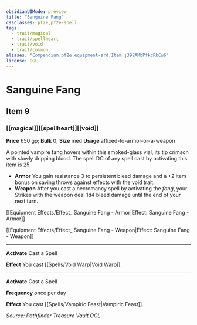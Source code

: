 ```yaml
---
obsidianUIMode: preview
title: "Sanguine Fang"
cssclasses: pf2e,pf2e-spell
tags:
  - trait/magical
  - trait/spellheart
  - trait/void
  - trait/common
aliases: "Compendium.pf2e.equipment-srd.Item.j392AMbPfkcRbCw6"
license: OGL
---
```

# Sanguine Fang
## Item 9
### [[magical]][[spellheart]][[void]]


**Price** 650 gp; 
**Bulk** 0; **Size** med
**Usage** affixed-to-armor-or-a-weapon

A pointed vampire fang hovers within this smoked-glass vial, its tip crimson with slowly dripping blood. The spell DC of any spell cast by activating this item is 25.

*   **Armor** You gain resistance 3 to persistent bleed damage and a +2 item bonus on saving throws against effects with the void trait.
*   **Weapon** After you cast a necromancy spell by activating the _fang_, your Strikes with the weapon deal 1d4 bleed damage until the end of your next turn.

[[Equipment Effects/Effect_ Sanguine Fang - Armor|Effect: Sanguine Fang - Armor]]

[[Equipment Effects/Effect_ Sanguine Fang - Weapon|Effect: Sanguine Fang - Weapon]]

* * *

**Activate** Cast a Spell

**Effect** You cast [[Spells/Void Warp|Void Warp]].

* * *

**Activate** Cast a Spell

**Frequency** once per day

**Effect** You cast [[Spells/Vampiric Feast|Vampiric Feast]].

*Source: Pathfinder Treasure Vault*
*OGL*